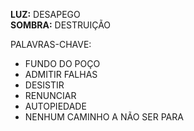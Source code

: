 **LUZ:** DESAPEGO  
**SOMBRA:** DESTRUIÇÃO

PALAVRAS-CHAVE:
- FUNDO DO POÇO
- ADMITIR FALHAS
- DESISTIR
- RENUNCIAR
- AUTOPIEDADE
- NENHUM CAMINHO A NÃO SER PARA